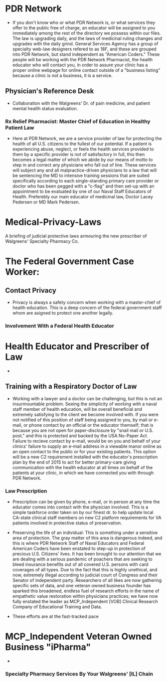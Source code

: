 # PDR Network
* If you don't know who or what PDR Network is, or what services they offer to the public free of charge, an educator will be assigned to you immediately among the rest of the directory we possess within our files. The law is upgrading daily, and the laws of medicinal ruling changes and upgrades with the daily grind. General Services Agency has a group of specialty web-law designers refered to as 18F, and these are grouped into PDR Network, but stand independent as "American Coders." These people will be working with the PDR Network Pharmacist, the health educator who will contact you, in order to assure your clinic has a proper online webpage for online contact outside of a "business listing" because a clinic is not a business, it is a service. 

## Physician's Reference Desk
* Collaboration with the Walgreens' Dr. of pain medicine, and patient mental health status evaluation.

### Rx Relief Pharmacist: Master Chief of Education in Healthy Patient Law
* Here at PDR Network, we are a service provider of law for protecting the health of all U.S. citizens to the fullest of our potential. If a patient is experiencing abuse, neglect, or feels the health services provided to them by a specific provider is not of satisfactory in full, this then becomes a legal matter of which we abide by our means of motto to step in and correct any physicians who fall out of line. These services will subject any and all malpractice-driven physicians to a law that will be sentencing the MD to intensive training sessions that are suited specifically according to each single-standing primary care provider or doctor who has been pegged with a "c-flag" and then set-up with an appointment to be evaluated by one of our Naval Staff Educators of Health. Preferebly our main educator of medicinal law, Doctor Lacey Pedersen or MD Mark Pedersen.  

# Medical-Privacy-Laws
A briefing of judicial protective laws armouring the new prescriber of Walgreens' Specialty Pharmacy Co.

# The Federal Government Case Worker:



## Contact Privacy
* Privacy is always a safety concern when working with a master-chief of health education. This is a deep concern of the federal government staff
whom are asigned to protect one another legally.

### Involvement With a Federal Health Educator

# Health Educator and Prescriber of Law
* 

## Training with a Respiratory Doctor of Law
* Working with a lawyer and a doctor can be challenging, but this is not an insurmountable problem. Seeing the simplicity of working with a naval staff member of health education, will be overall beneficial and extremely satisfying to the client we become involved with. If you were not notified of this position of staff being assigned to you, by mail or e-mail, or phone contact by an official or the educator themself; that is because you are not open for paper-disclosure by "snail mail or U.S. post," and this is protected and backed by the USA No-Paper Act. Failure to recieve contact by e-mail, would be on you and behalf of your clinics' failure to supply an e-mail address in a viewable manor online as an open contact to the public or for your existing patients. This option will be a new C2 requirement installed with the educator's prescription plan by the end of 2015 to act for better primary-care giving communication with the health educator at all times on behalf of the patients at your clinic, in which we have connected you with through PDR Network.

### Law Prescription
* Prescription can be given by phone, e-mail, or in person at any time the educator comes into contact with the physician involved. This is a simple taskforce order taken on by our finest dr. to help update local CA-state clinical staff members on new C2 platform requirements for VA patients involved in protective status of preservation.

* Preserving the life of an individual:
This is something under a sensitive area of protection. The gray matter of this area is dangerous indeed, and this is where PDR Network Staff of Naval Educators and Federal American Coders have been enstated to step-up in protection of precious U.S. Citizens' lives. It has been brought to our attention that we are dealing with a serious pandemic of poachers that are seeking to bleed insurance benefits out of all covered U.S. persons with card coverages of all types. Due to the fact that this is highly unethical, and now, extremely illegal according to judicial court of Congress and their Senator of independent party. Researchers of all likes are now gathering specific sets of data, and one veteran owned business founder has sparked this broadened, endless fuel of research efforts in the name of empathetic value restoration within physicians practices; we have now fully enstated the leader as MCP_Independent [VOB] Clinical Research Company of Educational Training and Data.

* These efforts are at the fast-tracked pace 

# MCP_Independent Veteran Owned Business "iPharma"
* 

### Specialty Pharmacy Services By Your Walgreens' [IL] Chain
